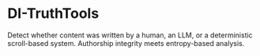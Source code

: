 # DI-TruthTools
Detect whether content was written by a human, an LLM, or a deterministic scroll-based system. Authorship integrity meets entropy-based analysis.
